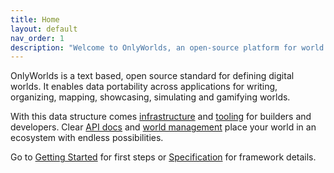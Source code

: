 ```yaml
---
title: Home
layout: default
nav_order: 1
description: "Welcome to OnlyWorlds, an open-source platform for world building and simulation"
---
```

 

 
OnlyWorlds is a text based, open source standard for defining digital worlds. It enables data portability across applications for writing, organizing, mapping, showcasing, simulating and gamifying worlds. 

With this data structure comes [infrastructure](https://github.com/OnlyWorlds/OnlyWorlds) and [tooling](../docs/tool-directory/) for builders and developers. Clear [API docs](https://onlyworlds.com/api/docs) and [world management](https://www.onlyworlds.com) place your world in an ecosystem with endless possibilities.

Go to [Getting Started](../docs/getting-started/) for first steps or [Specification](../docs/specification/) for framework details.


